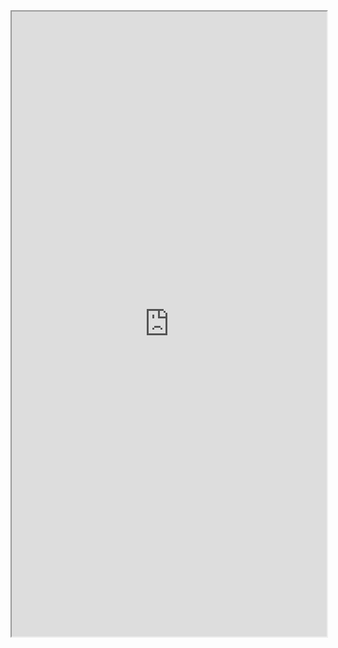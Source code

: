 <iframe 
src="https://coda.io/embed/jD38E5fJk_/#Full-Active-Inference-Ontology_tuuOJ_Ew/r215&view=full&viewMode=embedplay&hideSections=true" 
width=900 
height=1000 
style="max-width: 100%;" 
allow="fullscreen">
</iframe>